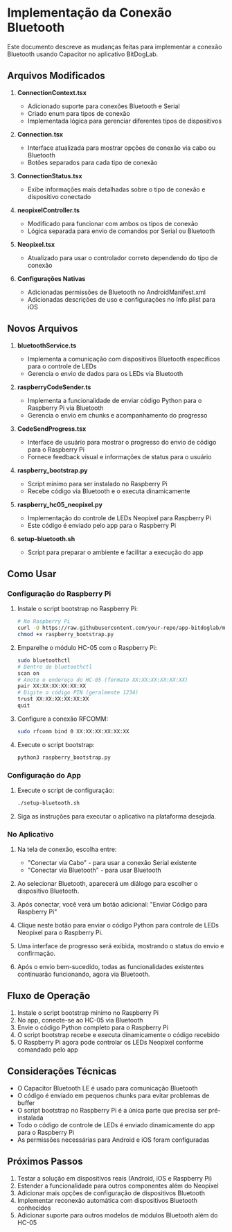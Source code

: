 # Implementação da Conexão Bluetooth

Este documento descreve as mudanças feitas para implementar a conexão Bluetooth usando Capacitor no aplicativo BitDogLab.

## Arquivos Modificados

1. **ConnectionContext.tsx**

   - Adicionado suporte para conexões Bluetooth e Serial
   - Criado enum para tipos de conexão
   - Implementada lógica para gerenciar diferentes tipos de dispositivos

2. **Connection.tsx**

   - Interface atualizada para mostrar opções de conexão via cabo ou Bluetooth
   - Botões separados para cada tipo de conexão

3. **ConnectionStatus.tsx**

   - Exibe informações mais detalhadas sobre o tipo de conexão e dispositivo conectado

4. **neopixelController.ts**

   - Modificado para funcionar com ambos os tipos de conexão
   - Lógica separada para envio de comandos por Serial ou Bluetooth

5. **Neopixel.tsx**

   - Atualizado para usar o controlador correto dependendo do tipo de conexão

6. **Configurações Nativas**
   - Adicionadas permissões de Bluetooth no AndroidManifest.xml
   - Adicionadas descrições de uso e configurações no Info.plist para iOS

## Novos Arquivos

1. **bluetoothService.ts**

   - Implementa a comunicação com dispositivos Bluetooth específicos para o controle de LEDs
   - Gerencia o envio de dados para os LEDs via Bluetooth

2. **raspberryCodeSender.ts**

   - Implementa a funcionalidade de enviar código Python para o Raspberry Pi via Bluetooth
   - Gerencia o envio em chunks e acompanhamento do progresso

3. **CodeSendProgress.tsx**

   - Interface de usuário para mostrar o progresso do envio de código para o Raspberry Pi
   - Fornece feedback visual e informações de status para o usuário

4. **raspberry_bootstrap.py**

   - Script mínimo para ser instalado no Raspberry Pi
   - Recebe código via Bluetooth e o executa dinamicamente

5. **raspberry_hc05_neopixel.py**

   - Implementação do controle de LEDs Neopixel para Raspberry Pi
   - Este código é enviado pelo app para o Raspberry Pi

6. **setup-bluetooth.sh**
   - Script para preparar o ambiente e facilitar a execução do app

## Como Usar

### Configuração do Raspberry Pi

1. Instale o script bootstrap no Raspberry Pi:

   ```bash
   # No Raspberry Pi
   curl -O https://raw.githubusercontent.com/your-repo/app-bitdoglab/main/raspberry_bootstrap.py
   chmod +x raspberry_bootstrap.py
   ```

2. Emparelhe o módulo HC-05 com o Raspberry Pi:

   ```bash
   sudo bluetoothctl
   # Dentro do bluetoothctl
   scan on
   # Anote o endereço do HC-05 (formato XX:XX:XX:XX:XX:XX)
   pair XX:XX:XX:XX:XX:XX
   # Digite o código PIN (geralmente 1234)
   trust XX:XX:XX:XX:XX:XX
   quit
   ```

3. Configure a conexão RFCOMM:

   ```bash
   sudo rfcomm bind 0 XX:XX:XX:XX:XX:XX
   ```

4. Execute o script bootstrap:

   ```bash
   python3 raspberry_bootstrap.py
   ```

### Configuração do App

1. Execute o script de configuração:

   ```bash
   ./setup-bluetooth.sh
   ```

2. Siga as instruções para executar o aplicativo na plataforma desejada.

### No Aplicativo

1. Na tela de conexão, escolha entre:

   - "Conectar via Cabo" - para usar a conexão Serial existente
   - "Conectar via Bluetooth" - para usar Bluetooth

2. Ao selecionar Bluetooth, aparecerá um diálogo para escolher o dispositivo Bluetooth.

3. Após conectar, você verá um botão adicional: "Enviar Código para Raspberry Pi"

4. Clique neste botão para enviar o código Python para controle de LEDs Neopixel para o Raspberry Pi.

5. Uma interface de progresso será exibida, mostrando o status do envio e confirmação.

6. Após o envio bem-sucedido, todas as funcionalidades existentes continuarão funcionando, agora via Bluetooth.

## Fluxo de Operação

1. Instale o script bootstrap mínimo no Raspberry Pi
2. No app, conecte-se ao HC-05 via Bluetooth
3. Envie o código Python completo para o Raspberry Pi
4. O script bootstrap recebe e executa dinamicamente o código recebido
5. O Raspberry Pi agora pode controlar os LEDs Neopixel conforme comandado pelo app

## Considerações Técnicas

- O Capacitor Bluetooth LE é usado para comunicação Bluetooth
- O código é enviado em pequenos chunks para evitar problemas de buffer
- O script bootstrap no Raspberry Pi é a única parte que precisa ser pré-instalada
- Todo o código de controle de LEDs é enviado dinamicamente do app para o Raspberry Pi
- As permissões necessárias para Android e iOS foram configuradas

## Próximos Passos

1. Testar a solução em dispositivos reais (Android, iOS e Raspberry Pi)
2. Estender a funcionalidade para outros componentes além do Neopixel
3. Adicionar mais opções de configuração de dispositivos Bluetooth
4. Implementar reconexão automática com dispositivos Bluetooth conhecidos
5. Adicionar suporte para outros modelos de módulos Bluetooth além do HC-05
